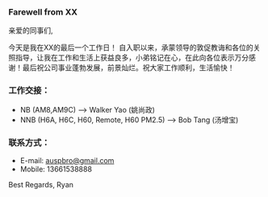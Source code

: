 
### Farewell from XX

亲爱的同事们,

今天是我在XX的最后一个工作日！
自入职以来，承蒙领导的敦促教诲和各位的关照指导，让我在工作和生活上获益良多，小弟铭记在心，在此向各位表示万分感谢！最后祝公司事业蓬勃发展，前景灿烂。祝大家工作顺利，生活愉快！

### 工作交接：
* NB (AM8,AM9C) --> Walker Yao (姚尚政)
* NNB (H6A, H6C, H60, Remote, H60 PM2.5) --> Bob Tang (汤增宝)

### 联系方式：
* E-mail: <auspbro@gmail.com>
* Mobile: 13661538888


Best Regards,
Ryan
